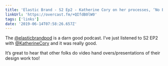 ```yaml
---
title: 'Elastic Brand - S2 Ep2 - Katherine Cory on her processes, ‘No BS’ branding and working with less sexy clients'
linkUrl: 'https://overcast.fm/+QIfdB0lW0'
tags: ['links'] 
date: '2019-06-14T07:58:26.657Z'
---
```

‪The [@elasticbrandpod](//twitter.com/elasticbrandpod) is a darn good podcast. I’ve just listened to S2 EP2 with [@KatherineCory](//twitter.com/KatherineCory) and it was really good.‬  ‪

It’s great to hear that other folks do video hand overs/presentations of their design work too! ‬